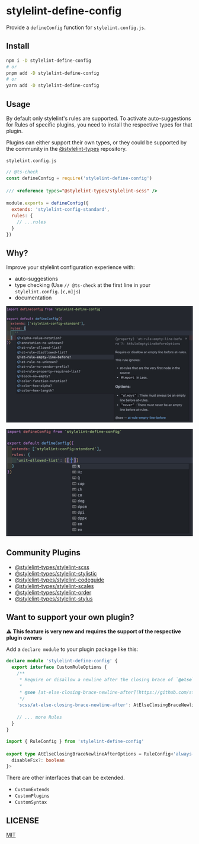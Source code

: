 # stylelint-define-config

Provide a `defineConfig` function for `stylelint.config.js`.

## Install

```sh
npm i -D stylelint-define-config
# or
pnpm add -D stylelint-define-config
# or
yarn add -D stylelint-define-config
```

## Usage

By default only stylelint's rules are supported. To activate auto-suggestions for Rules of specific plugins, you need to install the respective types for that plugin.

Plugins can either support their own types, or they could be supported by the community in the [@stylelint-types](https://www.npmjs.com/org/stylelint-types) repository.

`stylelint.config.js`
```js
// @ts-check
const defineConfig = require('stylelint-define-config')

/// <reference types="@stylelint-types/stylelint-scss" />

module.exports = defineConfig({
  extends: 'stylelint-config-standard',
  rules: {
    // ...rules
  }
})
```

## Why?

Improve your stylelint configuration experience with:

- auto-suggestions
- type checking (Use `// @ts-check` at the first line in your `stylelint.config.[c,m]js`)
- documentation

![](./static/rule.png)

![](./static/secondary.png)

## Community Plugins

- [@stylelint-types/stylelint-scss](https://github.com/stylelint-types/stylelint-scss)
- [@stylelint-types/stylelint-stylistic](https://github.com/stylelint-types/stylelint-stylistic)
- [@stylelint-types/stylelint-codeguide](https://github.com/stylelint-types/stylelint-codeguide)
- [@stylelint-types/stylelint-scales](https://github.com/stylelint-types/stylelint-scales)
- [@stylelint-types/stylelint-order](https://github.com/stylelint-types/stylelint-order)
- [@stylelint-types/stylelint-stylus](https://github.com/stylelint-types/stylelint-stylus)

## Want to support your own plugin?

:warning: **This feature is very new and requires the support of the respective plugin owners**

Add a `declare module` to your plugin package like this:

```ts
declare module 'stylelint-define-config' {
  export interface CustomRuleOptions {
    /**
     * Require or disallow a newline after the closing brace of `@else` statements.
     *
     * @see [at-else-closing-brace-newline-after](https://github.com/stylelint-scss/stylelint-scss/tree/master/src/rules/at-else-closing-brace-space-after)
     */
    'scss/at-else-closing-brace-newline-after': AtElseClosingBraceNewlineAfterOptions

    // ... more Rules
  }
}
```
```ts
import { RuleConfig } from 'stylelint-define-config'

export type AtElseClosingBraceNewlineAfterOptions = RuleConfig<'always-last-in-chain', {
  disableFix?: boolean
}>
```

There are other interfaces that can be extended.

- `CustomExtends`
- `CustomPlugins`
- `CustomSyntax`

## LICENSE

[MIT](LICENSE)
